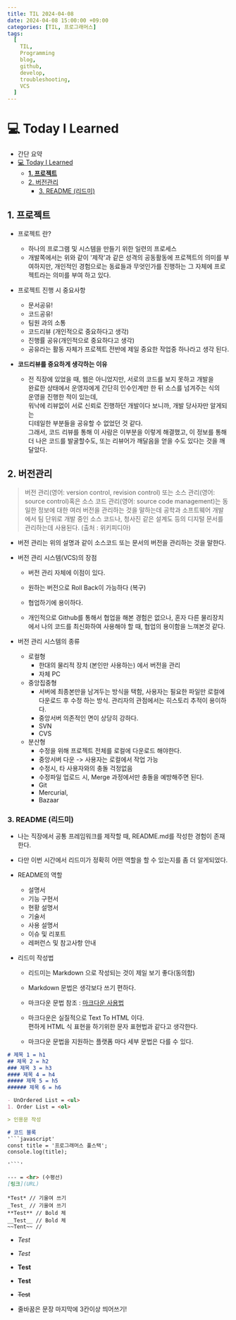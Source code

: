 ```yaml
---
title: TIL 2024-04-08
date: 2024-04-08 15:00:00 +09:00
categories: [TIL, 프로그래머스]
tags:
  [
    TIL,
    Programming
    blog,
    github,
    develop,
    troubleshooting,
    VCS
  ]
---
```


# 💻 Today I Learned
- 간단 요약
- [💻 Today I Learned](#-today-i-learned)
  - [**1. 프로젝트**](#1-프로젝트)
  - [2. 버전관리](#2-버전관리)
    - [3. README (리드미)](#3-readme-리드미)

## **1. 프로젝트**
- 프로젝트 란?

  - 하나의 프로그램 및 시스템을 만들기 위한 일련의 프로세스
  - 개발쪽에서는 위와 같이 '제작'과 같은 성격의 공동활동에 프로젝트의 의미를 부여하지만, 개인적인 경험으로는 동료들과 무엇인가를 진행하는 그 자체에 프로젝트라는 의미를 부여 하고 있다.

- 프로젝트 진행 시 중요사항

  - 문서공유!
  - 코드공유!
  - 팀원 과의 소통
  - 코드리뷰 (개인적으로 중요하다고 생각)
  - 진행률 공유(개인적으로 중요하다고 생각)
  - 공유라는 활동 자체가 프로젝트 전반에 제일 중요한 작업중 하나라고 생각 된다.

- **코드리뷰를 중요하게 생각하는 이유**

  - 전 직장에 있었을 때, 웹은 아니었지만, 서로의 코드를 보지 못하고 개발을  
  완료한 상태에서 운영자에게 간단히 인수인계만 한 뒤 소스를 넘겨주는 식의  
  운영을 진행한 적이 있는데,  
  워낙에 리뷰없이 서로 신뢰로 진행하던 개발이다 보니까, 개발 당사자만 알게되는  
  디테일한 부분들을 공유할 수 없었던 것 같다.  
  그래서, 코드 리뷰를 통해 이 사람은 이부분을 이렇게 해결했고, 이 정보를 통해  
  더 나은 코드를 발굴할수도, 또는 리뷰어가 깨달음을 얻을 수도 있다는 것을 깨달았다.

## 2. 버전관리

 > 버전 관리(영어: version control, revision control) 또는 소스 관리(영어: source control)혹은 소스 코드 관리(영어: source code management)는 동일한 정보에 대한 여러 버전을 관리하는 것을 말하는데 공학과 소프트웨어 개발에서 팀 단위로 개발 중인 소스 코드나, 청사진 같은 설계도 등의 디지털 문서를 관리하는데 사용된다. (출처 : 위키피디아)

 - 버전 관리는 위의 설명과 같이 소스코드 또는 문서의 버전을 관리하는 것을 말한다.

 - 버전 관리 시스템(VCS)의 장점
    
    - 버전 관리 자체에 이점이 있다.
    - 원하는 버전으로 Roll Back이 가능하다 (복구)
    - 협업하기에 용이하다.

    - 개인적으로 Github를 통해서 협업을 해본 경험은 없으나, 혼자 다른 물리장치에서 나의 코드를 최신화하여 사용해야 할 때, 협업의 용이함을 느껴본것 같다.

- 버전 관리 시스템의 종류

  + 로컬형
    + 한대의 물리적 장치 (본인만 사용하는) 에서 버전을 관리
    + 자체 PC
  + 중앙집중형
    + 서버에 최종본만을 남겨두는 방식을 택함, 사용자는 필요한 파일만 로컬에 다운로드 후 수정 하는 방식. 관리자의 관점에서는 히스토리 추적이 용이하다.  
    + 중앙서버 의존적인 면이 상당히 강하다.
    + SVN
    + CVS
  + 분산형
    + 수정을 위해 프로젝트 전체를 로컬에 다운로드 해야한다.
    + 중앙서버 다운 -> 사용자는 로컬에서 작업 가능
    + 수정시, 타 사용자와의 충돌 걱정없음
    + 수정파일 업로드 시, Merge 과정에서만 충돌을 예방해주면 된다.
    + Git
    + Mercurial,
    + Bazaar

### 3. README (리드미)

- 나는 직장에서 공통 프레임워크를 제작할 때, README.md를 작성한 경험이 존재한다.

- 다만 이번 시간에서 리드미가 정확히 어떤 역할을 할 수 있는지를 좀 더 알게되었다.

- README의 역할
  
  + 설명서
  + 기능 구현서
  + 현황 설명서
  + 기술서
  + 사용 설명서
  + 이슈 및 리포트
  + 레퍼런스 및 참고사항 안내

- 리드미 작성법

  + 리드미는 Markdown 으로 작성되는 것이 제일 보기 좋다(동의함)
  + Markdown 문법은 생각보다 쓰기 편하다.

  + 마크다운 문법 참조 : [마크다운 사용법](https://gist.github.com/ihoneymon/652be052a0727ad59601)
  + 마크다운은 실질적으로 Text To HTML 이다.  
  편하게 HTML 식 표현을 하기위한 문자 표현법과 같다고 생각한다.

  + 마크다운 문법을 지원하는 플랫폼 마다 세부 문법은 다를 수 있다.

```markdown
# 제목 1 = h1
## 제목 2 = h2
### 제목 3 = h3
#### 제목 4 = h4
##### 제목 5 = h5
###### 제목 6 = h6

- UnOrdered List = <ul>
1. Order List = <ol>

> 인용문 작성

# 코드 블록
'```javascript'
const title = '프로그래머스 풀스택';
console.log(title);

'```'

--- = <hr> (수평선)
[링크](URL)
```
```
*Test* // 기울여 쓰기
_Test_ // 기울여 쓰기
**Test** // Bold 체
__Test__ // Bold 체
~~Tent~~ // 
```

- *Test*
- _Test_
- **Test**
- __Test__
- ~~Test~~

- 줄바꿈은 문장 마지막에 3칸이상 띄어쓰기!
